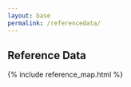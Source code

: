 ```yaml
---
layout: base
permalink: /referencedata/
---
```


## Reference Data

{% include reference_map.html %}
